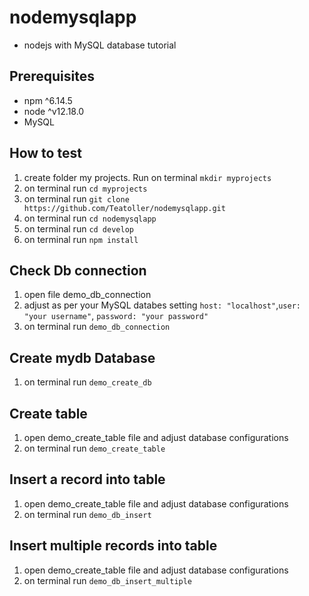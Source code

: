 # nodemysqlapp

- nodejs with MySQL database tutorial

## Prerequisites

- npm ^6.14.5
- node ^v12.18.0
- MySQL

## How to test

1. create folder my projects. Run on terminal `mkdir myprojects`
2. on terminal run `cd myprojects`
3. on terminal run `git clone https://github.com/Teatoller/nodemysqlapp.git`
4. on terminal run `cd nodemysqlapp`
5. on terminal run `cd develop`
6. on terminal run `npm install`

## Check Db connection

1. open file demo_db_connection
2. adjust as per your MySQL databes setting `host: "localhost"`,`user: "your username"`, `password: "your password"`
3. on terminal run `demo_db_connection`

## Create mydb Database

1. on terminal run `demo_create_db`

## Create table

1. open demo_create_table file and adjust database configurations
2. on terminal run `demo_create_table`

## Insert a record into table

1. open demo_create_table file and adjust database configurations
2. on terminal run `demo_db_insert`

## Insert multiple records into table

1. open demo_create_table file and adjust database configurations
2. on terminal run `demo_db_insert_multiple`